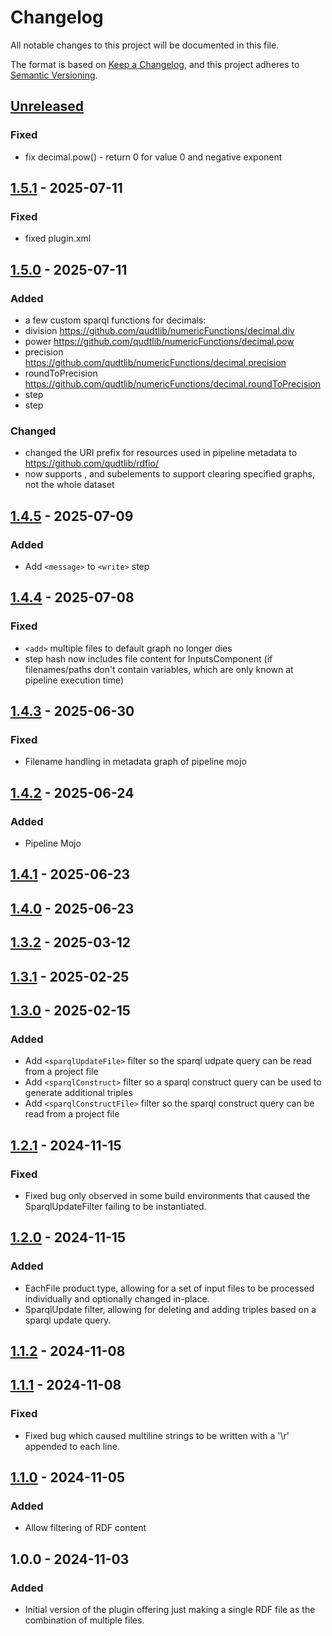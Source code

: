 # Changelog

All notable changes to this project will be documented in this file.

The format is based on [Keep a Changelog](https://keepachangelog.com/en/1.0.0/),
and this project adheres to [Semantic Versioning](https://semver.org/spec/v2.0.0.html).

## [Unreleased]

### Fixed

- fix decimal.pow() - return 0 for value 0 and negative exponent

## [1.5.1] - 2025-07-11

### Fixed

- fixed plugin.xml

## [1.5.0] - 2025-07-11

### Added

- a few custom sparql functions for decimals:
- division https://github.com/qudtlib/numericFunctions/decimal.div
- power https://github.com/qudtlib/numericFunctions/decimal.pow
- precision https://github.com/qudtlib/numericFunctions/decimal.precision
- roundToPrecision https://github.com/qudtlib/numericFunctions/decimal.roundToPrecision
- <when> step
- <stop> step

### Changed

- changed the URI prefix for resources used in pipeline metadata to https://github.com/qudtlib/rdfio/
- <clear> now supports <message>, <graphs> and <graph> subelements to support clearing specified graphs, not the whole dataset

## [1.4.5] - 2025-07-09

### Added

- Add `<message>` to `<write>` step

## [1.4.4] - 2025-07-08

### Fixed

- `<add>` multiple files to default graph no longer dies
- step hash now includes file content for InputsComponent (if filenames/paths don't contain variables, which are only known at pipeline execution time)

###

## [1.4.3] - 2025-06-30

### Fixed

- Filename handling in metadata graph of pipeline mojo

## [1.4.2] - 2025-06-24

### Added

- Pipeline Mojo

## [1.4.1] - 2025-06-23

## [1.4.0] - 2025-06-23

## [1.3.2] - 2025-03-12

## [1.3.1] - 2025-02-25

## [1.3.0] - 2025-02-15
### Added
- Add `<sparqlUpdateFile>` filter so the sparql udpate query can be read from a project file
- Add `<sparqlConstruct>` filter so a sparql construct query can be used to generate additional triples
- Add `<sparqlConstructFile>` filter so the sparql construct query can be read from a project file

## [1.2.1] - 2024-11-15
### Fixed
- Fixed bug only observed in some build environments that caused the SparqlUpdateFilter failing to be instantiated.

## [1.2.0] - 2024-11-15
### Added
- EachFile product type, allowing for a set of input files to be processed individually and optionally changed in-place.
- SparqlUpdate filter, allowing for deleting and adding triples based on a sparql update query.

## [1.1.2] - 2024-11-08

## [1.1.1] - 2024-11-08
### Fixed
- Fixed bug which caused multiline strings to be written with a '\r' appended to each line.

## [1.1.0] - 2024-11-05
### Added
- Allow filtering of RDF content

## 1.0.0 - 2024-11-03
### Added
- Initial version of the plugin offering just making a single RDF file as the combination of multiple files.

[Unreleased]: https://github.com/qudtlib/rdfio-maven-plugin/compare/v1.5.1...HEAD
[1.5.1]: https://github.com/qudtlib/rdfio-maven-plugin/compare/v1.5.0...v1.5.1
[1.5.0]: https://github.com/qudtlib/rdfio-maven-plugin/compare/v1.4.5...v1.5.0
[1.4.5]: https://github.com/qudtlib/rdfio-maven-plugin/compare/v1.4.4...v1.4.5
[1.4.4]: https://github.com/qudtlib/rdfio-maven-plugin/compare/v1.4.3...v1.4.4
[1.4.3]: https://github.com/qudtlib/rdfio-maven-plugin/compare/v1.4.2...v1.4.3
[1.4.2]: https://github.com/qudtlib/rdfio-maven-plugin/compare/v1.4.1...v1.4.2
[1.4.1]: https://github.com/qudtlib/rdfio-maven-plugin/compare/v1.4.0...v1.4.1
[1.4.0]: https://github.com/qudtlib/rdfio-maven-plugin/compare/v1.3.2...v1.4.0
[1.3.2]: https://github.com/qudtlib/rdfio-maven-plugin/compare/v1.3.1...v1.3.2
[1.3.1]: https://github.com/qudtlib/rdfio-maven-plugin/compare/v1.3.0...v1.3.1
[1.3.0]: https://github.com/qudtlib/rdfio-maven-plugin/compare/v1.2.1...v1.3.0
[1.2.1]: https://github.com/qudtlib/rdfio-maven-plugin/compare/v1.2.0...v1.2.1
[1.2.0]: https://github.com/qudtlib/rdfio-maven-plugin/compare/v1.1.2...v1.2.0
[1.1.2]: https://github.com/qudtlib/rdfio-maven-plugin/compare/v1.1.1...v1.1.2
[1.1.1]: https://github.com/qudtlib/rdfio-maven-plugin/compare/v1.1.0...v1.1.1
[1.1.0]: https://github.com/qudtlib/rdfio-maven-plugin/compare/v1.0.0...v1.1.0
